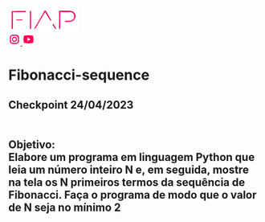 <a href="https://www.fiap.com.br/">
<img src="fiap.png" width="140" height="50">
</a> <br>


<a href="https://www.instagram.com/fiapoficial/">
<img src="ig.png">
</a>

<a href="https://www.youtube.com/@FiapBrasil">
<img src="yt.png">
</a>

# Fibonacci-sequence

<h2> Checkpoint 24/04/2023 <h2>
  
<br>
  Objetivo:<br>
  Elabore um programa em linguagem Python que leia um número 
inteiro N e, em seguida, mostre na tela os N primeiros termos da 
sequência de Fibonacci. Faça o programa de modo que o valor de N 
seja no mínimo 2
